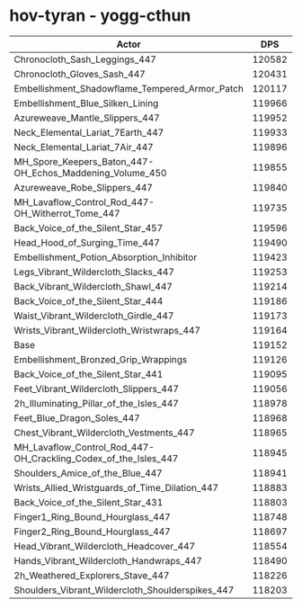 # hov-tyran - yogg-cthun
| Actor | DPS | Increase |
|---|:---:|:---:|
|Chronocloth_Sash_Leggings_447|120582|1.20%|
|Chronocloth_Gloves_Sash_447|120431|1.07%|
|Embellishment_Shadowflame_Tempered_Armor_Patch|120117|0.81%|
|Embellishment_Blue_Silken_Lining|119966|0.68%|
|Azureweave_Mantle_Slippers_447|119952|0.67%|
|Neck_Elemental_Lariat_7Earth_447|119933|0.66%|
|Neck_Elemental_Lariat_7Air_447|119896|0.62%|
|MH_Spore_Keepers_Baton_447-OH_Echos_Maddening_Volume_450|119855|0.59%|
|Azureweave_Robe_Slippers_447|119840|0.58%|
|MH_Lavaflow_Control_Rod_447-OH_Witherrot_Tome_447|119735|0.49%|
|Back_Voice_of_the_Silent_Star_457|119596|0.37%|
|Head_Hood_of_Surging_Time_447|119490|0.28%|
|Embellishment_Potion_Absorption_Inhibitor|119423|0.23%|
|Legs_Vibrant_Wildercloth_Slacks_447|119253|0.08%|
|Back_Vibrant_Wildercloth_Shawl_447|119214|0.05%|
|Back_Voice_of_the_Silent_Star_444|119186|0.03%|
|Waist_Vibrant_Wildercloth_Girdle_447|119173|0.02%|
|Wrists_Vibrant_Wildercloth_Wristwraps_447|119164|0.01%|
|Base|119152|0.00%|
|Embellishment_Bronzed_Grip_Wrappings|119126|-0.02%|
|Back_Voice_of_the_Silent_Star_441|119095|-0.05%|
|Feet_Vibrant_Wildercloth_Slippers_447|119056|-0.08%|
|2h_Illuminating_Pillar_of_the_Isles_447|118978|-0.15%|
|Feet_Blue_Dragon_Soles_447|118968|-0.15%|
|Chest_Vibrant_Wildercloth_Vestments_447|118965|-0.16%|
|MH_Lavaflow_Control_Rod_447-OH_Crackling_Codex_of_the_Isles_447|118945|-0.17%|
|Shoulders_Amice_of_the_Blue_447|118941|-0.18%|
|Wrists_Allied_Wristguards_of_Time_Dilation_447|118883|-0.23%|
|Back_Voice_of_the_Silent_Star_431|118803|-0.29%|
|Finger1_Ring_Bound_Hourglass_447|118748|-0.34%|
|Finger2_Ring_Bound_Hourglass_447|118697|-0.38%|
|Head_Vibrant_Wildercloth_Headcover_447|118554|-0.50%|
|Hands_Vibrant_Wildercloth_Handwraps_447|118490|-0.56%|
|2h_Weathered_Explorers_Stave_447|118226|-0.78%|
|Shoulders_Vibrant_Wildercloth_Shoulderspikes_447|118203|-0.80%|
